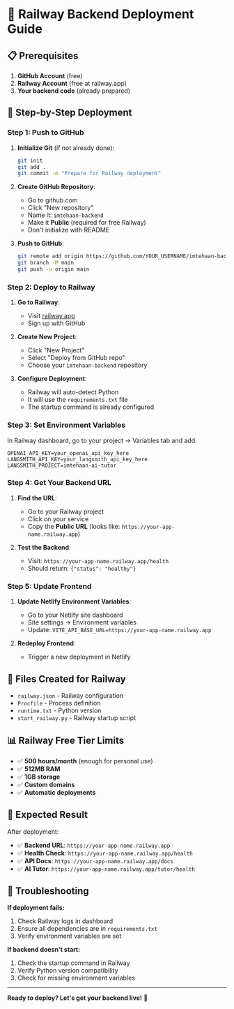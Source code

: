 # 🚀 **Railway Backend Deployment Guide**

## 📋 **Prerequisites**

1. **GitHub Account** (free)
2. **Railway Account** (free at railway.app)
3. **Your backend code** (already prepared)

## 🚀 **Step-by-Step Deployment**

### **Step 1: Push to GitHub**

1. **Initialize Git** (if not already done):
   ```bash
   git init
   git add .
   git commit -m "Prepare for Railway deployment"
   ```

2. **Create GitHub Repository**:
   - Go to github.com
   - Click "New repository"
   - Name it: `imtehaan-backend`
   - Make it **Public** (required for free Railway)
   - Don't initialize with README

3. **Push to GitHub**:
   ```bash
   git remote add origin https://github.com/YOUR_USERNAME/imtehaan-backend.git
   git branch -M main
   git push -u origin main
   ```

### **Step 2: Deploy to Railway**

1. **Go to Railway**:
   - Visit [railway.app](https://railway.app)
   - Sign up with GitHub

2. **Create New Project**:
   - Click "New Project"
   - Select "Deploy from GitHub repo"
   - Choose your `imtehaan-backend` repository

3. **Configure Deployment**:
   - Railway will auto-detect Python
   - It will use the `requirements.txt` file
   - The startup command is already configured

### **Step 3: Set Environment Variables**

In Railway dashboard, go to your project → Variables tab and add:

```
OPENAI_API_KEY=your_openai_api_key_here
LANGSMITH_API_KEY=your_langsmith_api_key_here
LANGSMITH_PROJECT=imtehaan-ai-tutor
```

### **Step 4: Get Your Backend URL**

1. **Find the URL**:
   - Go to your Railway project
   - Click on your service
   - Copy the **Public URL** (looks like: `https://your-app-name.railway.app`)

2. **Test the Backend**:
   - Visit: `https://your-app-name.railway.app/health`
   - Should return: `{"status": "healthy"}`

### **Step 5: Update Frontend**

1. **Update Netlify Environment Variables**:
   - Go to your Netlify site dashboard
   - Site settings → Environment variables
   - Update: `VITE_API_BASE_URL=https://your-app-name.railway.app`

2. **Redeploy Frontend**:
   - Trigger a new deployment in Netlify

## 🔧 **Files Created for Railway**

- `railway.json` - Railway configuration
- `Procfile` - Process definition
- `runtime.txt` - Python version
- `start_railway.py` - Railway startup script

## 📊 **Railway Free Tier Limits**

- ✅ **500 hours/month** (enough for personal use)
- ✅ **512MB RAM**
- ✅ **1GB storage**
- ✅ **Custom domains**
- ✅ **Automatic deployments**

## 🎯 **Expected Result**

After deployment:
- ✅ **Backend URL**: `https://your-app-name.railway.app`
- ✅ **Health Check**: `https://your-app-name.railway.app/health`
- ✅ **API Docs**: `https://your-app-name.railway.app/docs`
- ✅ **AI Tutor**: `https://your-app-name.railway.app/tutor/health`

## 🚨 **Troubleshooting**

**If deployment fails:**
1. Check Railway logs in dashboard
2. Ensure all dependencies are in `requirements.txt`
3. Verify environment variables are set

**If backend doesn't start:**
1. Check the startup command in Railway
2. Verify Python version compatibility
3. Check for missing environment variables

---

**Ready to deploy? Let's get your backend live!** 🚀
